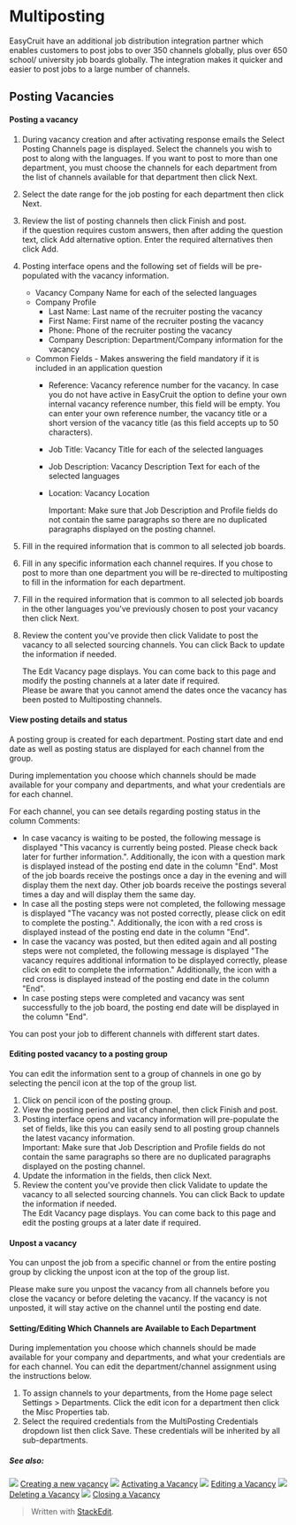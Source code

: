 # Multiposting

EasyCruit have an additional job distribution integration partner which enables customers to post jobs to over 350 channels globally, plus over 650 school/ university job boards globally. The integration makes it quicker and easier to post jobs to a large number of channels.

## Posting Vacancies

#### Posting a vacancy

1.  During vacancy creation and after activating response emails the  Select Posting Channels  page is displayed. Select the channels you wish to post to along with the languages. If you want to post to more than one department, you must choose the channels for each department from the list of channels available for that department then click  Next.
2.  Select the date range for the job posting for each department then click  Next.
3.  Review the list of posting channels then click  Finish and post.  
    if the question requires custom answers, then after adding the question text, click Add alternative option. Enter the required alternatives then click Add.  
    
4.  Posting interface opens and the following set of fields will be pre-populated with the vacancy information.
    -   Vacancy Company Name  for each of the selected languages
    -   Company Profile
        -   Last Name: Last name of the recruiter posting the vacancy
        -   First Name: First name of the recruiter posting the vacancy
        -   Phone: Phone of the recruiter posting the vacancy
        -   Company Description: Department/Company information for the vacancy
    -   Common Fields  - Makes answering the field mandatory if it is included in an application question
        -   Reference: Vacancy reference number for the vacancy. In case you do not have active in EasyCruit the option to define your own internal vacancy reference number, this field will be empty. You can enter your own reference number, the vacancy title or a short version of the vacancy title (as this field accepts up to 50 characters).
        -   Job Title: Vacancy Title for each of the selected languages
        -   Job Description: Vacancy Description Text for each of the selected languages
        -   Location: Vacancy Location  
              
            Important: Make sure that Job Description and Profile fields do not contain the same paragraphs so there are no duplicated paragraphs displayed on the posting channel.
5.  Fill in the required information that is common to all selected job boards.
6.  Fill in any specific information each channel requires. If you chose to post to more than one department you will be re-directed to multiposting to fill in the information for each department.
7.  Fill in the required information that is common to all selected job boards in the other languages you've previously chosen to post your vacancy then click  Next.
8.  Review the content you've provide then click  Validate  to post the vacancy to all selected sourcing channels. You can click  Back  to update the information if needed.  
      
    The  Edit Vacancy  page displays. You can come back to this page and modify the posting channels at a later date if required.  
    Please be aware that you cannot amend the dates once the vacancy has been posted to  Multiposting  channels.

#### View posting details and status

A posting group is created for each department. Posting start date and end date as well as posting status are displayed for each channel from the group.

During implementation you choose which channels should be made available for your company and departments, and what your credentials are for each channel.

For each channel, you can see details regarding posting status in the column  Comments:

-   In case vacancy is waiting to be posted, the following message is displayed "This vacancy is currently being posted. Please check back later for further information.". Additionally, the icon with a question mark is displayed instead of the posting end date in the column "End". Most of the job boards receive the postings once a day in the evening and will display them the next day. Other job boards receive the postings several times a day and will display them the same day.
-   In case all the posting steps were not completed, the following message is displayed "The vacancy was not posted correctly, please click on edit to complete the posting.". Additionally, the icon with a red cross is displayed instead of the posting end date in the column "End".
-   In case the vacancy was posted, but then edited again and all posting steps were not completed, the following message is displayed "The vacancy requires additional information to be displayed correctly, please click on edit to complete the information." Additionally, the icon with a red cross is displayed instead of the posting end date in the column "End".
-   In case posting steps were completed and vacancy was sent successfully to the job board, the posting end date will be displayed in the column "End".

You can post your job to different channels with different start dates.

#### Editing posted vacancy to a posting group

You can edit the information sent to a group of channels in one go by selecting the pencil icon at the top of the group list.

1.  Click on pencil icon of the posting group.
2.  View the posting period and list of channel, then click  Finish and post.
3.  Posting interface opens and vacancy information will pre-populate the set of fields, like this you can easily send to all posting group channels the latest vacancy information.  
    Important: Make sure that Job Description and Profile fields do not contain the same paragraphs so there are no duplicated paragraphs displayed on the posting channel.
4.  Update the information in the fields, then click  Next.
5.  Review the content you've provide then click  Validate  to update the vacancy to all selected sourcing channels. You can click Back to update the information if needed.  
    The  Edit Vacancy  page displays. You can come back to this page and edit the posting groups at a later date if required.

#### Unpost a vacancy

You can unpost the job from a specific channel or from the entire posting group by clicking the unpost icon at the top of the group list.

Please make sure you unpost the vacancy from all channels before you close the vacancy or before deleting the vacancy. If the vacancy is not unposted, it will stay active on the channel until the posting end date.

#### Setting/Editing Which Channels are Available to Each Department

During implementation you choose which channels should be made available for your company and departments, and what your credentials are for each channel. You can edit the department/channel assignment using the instructions below.

1.  To assign channels to your departments, from the  Home page  select  Settings  >  Departments. Click the edit icon for a department then click the  Misc Properties  tab.
2.  Select the required credentials from the  MultiPosting Credentials  dropdown list then click  Save. These credentials will be inherited by all sub-departments.

##### See also:

![](../Resources/Images/icon-document-link.png) [Creating a new vacancy](creating_a_new_vacancy.htm)
![](../Resources/Images/icon-document-link.png) [Activating a Vacancy](activating_a_vacancy.htm)
![](../Resources/Images/icon-document-link.png) [Editing a Vacancy](editing_a_vacancy.htm)
![](../Resources/Images/icon-document-link.png) [Deleting a Vacancy](deleting_a_vacancy.htm)
![](../Resources/Images/icon-document-link.png) [Closing a Vacancy](closing_a_vacancy.htm)


> Written with [StackEdit](https://stackedit.io/).
<!--stackedit_data:
eyJoaXN0b3J5IjpbMTc0ODUxNTAyNl19
-->